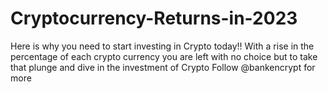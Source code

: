 # Cryptocurrency-Returns-in-2023
Here is why you need to start investing in Crypto today!!  With a rise in the percentage of each crypto currency you are left with no choice but to take that plunge and dive in the investment of Crypto  Follow @bankencrypt for more
